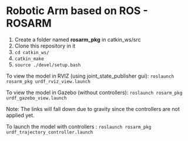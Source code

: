 # Robotic Arm based on ROS - ROSARM

1. Create a folder named **rosarm_pkg** in catkin_ws/src
2. Clone this repository in it
3. `cd catkin_ws/`
4. `catkin_make`
5. `source ./devel/setup.bash`

To view the model in RVIZ (using joint_state_publisher gui): `roslaunch rosarm_pkg urdf_rviz_view.launch`

To view the model in Gazebo (without controllers): `roslaunch rosarm_pkg urdf_gazebo_view.launch`

Note: The links will fall down due to gravity since the controllers are not applied yet.

To launch the model with controllers : `roslaunch rosarm_pkg urdf_trajectory_controller.launch `
